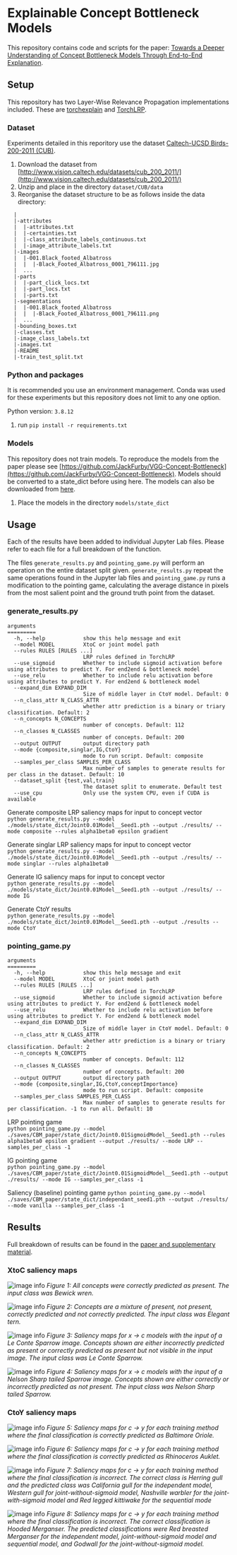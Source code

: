 # Explainable Concept Bottleneck Models

This repository contains code and scripts for the paper: [Towards a Deeper Understanding of Concept Bottleneck Models Through End-to-End Explanation](https://arxiv.org/abs/2302.03578).


## Setup

This repository has two Layer-Wise Relevance Propagation implementations included. These are [torchexplain](https://github.com/liamhiley/torchexplain) and [TorchLRP](https://github.com/fhvilshoj/TorchLRP).

### Dataset

Experiments detailed in this reporitory use the dataset [Caltech-UCSD Birds-200-2011 (CUB)](http://www.vision.caltech.edu/datasets/cub_200_2011/).

1. Download the dataset from [http://www.vision.caltech.edu/datasets/cub_200_2011/](http://www.vision.caltech.edu/datasets/cub_200_2011/)
2. Unzip and place in the directory `dataset/CUB/data`
3. Reorganise the dataset structure to be as follows inside the data directory:
```
  |
  |-attributes
  |  |-attributes.txt
  |  |-certainties.txt
  |  |-class_attribute_labels_continuous.txt
  |  |-image_attribute_labels.txt
  |-images
  |  |-001.Black_footed_Albatross
  |  |  |-Black_Footed_Albatross_0001_796111.jpg
  |  ...
  |-parts
  |  |-part_click_locs.txt
  |  |-part_locs.txt
  |  |-parts.txt
  |-segmentations
  |  |-001.Black_footed_Albatross
  |  |  |-Black_Footed_Albatross_0001_796111.png
  |  ...
  |-bounding_boxes.txt
  |-classes.txt
  |-image_class_labels.txt
  |-images.txt
  |-README
  |-train_test_split.txt
```


### Python and packages

It is recommended you use an environment management. Conda was used for these experiments but this repository does not limit to any one option.

Python version: `3.8.12`

1. run `pip install -r requirements.txt`


### Models

This repository does not train models. To reproduce the models from the paper please see [https://github.com/JackFurby/VGG-Concept-Bottleneck](https://github.com/JackFurby/VGG-Concept-Bottleneck). Models should be converted to a state_dict before using here.  The models can also be downloaded from [here](https://huggingface.co/Furby/VGG-Concept-Bottleneck).

1. Place the models in the directory `models/state_dict`


## Usage

Each of the results have been added to individual Jupyter Lab files. Please refer to each file for a full breakdown of the function.

The files `generate_results.py` and `pointing_game.py` will perform an operation on the entire dataset split given. `generate_results.py` repeat the same operations found in the Jupyter lab files and `pointing_game.py` runs a modification to the pointing game, calculating the average distance in pixels from the most salient point and the ground truth point from the dataset.


### generate_results.py

```
arguments
=========
  -h, --help            show this help message and exit
  --model MODEL         XtoC or joint model path
  --rules RULES [RULES ...]
                        LRP rules defined in TorchLRP
  --use_sigmoid         Whether to include sigmoid activation before using attributes to predict Y. For end2end & bottleneck model
  --use_relu            Whether to include relu activation before using attributes to predict Y. For end2end & bottleneck model
  --expand_dim EXPAND_DIM
                        Size of middle layer in CtoY model. Default: 0
  --n_class_attr N_CLASS_ATTR
                        whether attr prediction is a binary or triary classification. Default: 2
  --n_concepts N_CONCEPTS
                        number of concepts. Default: 112
  --n_classes N_CLASSES
                        number of concepts. Default: 200
  --output OUTPUT       output directory path
  --mode {composite,singlar,IG,CtoY}
                        mode to run script. Default: composite
  --samples_per_class SAMPLES_PER_CLASS
                        Max number of samples to generate results for per class in the dataset. Default: 10
  --dataset_split {test,val,train}
                        The dataset split to enumerate. Default test
  --use_cpu             Only use the system CPU, even if CUDA is available
```

Generate composite LRP saliency maps for input to concept vector  
`python generate_results.py --model ./models/state_dict/Joint0.01Model__Seed1.pth --output ./results/ --mode composite --rules alpha1beta0 epsilon gradient`

Generate singlar LRP saliency maps for input to concept vector  
`python generate_results.py --model ./models/state_dict/Joint0.01Model__Seed1.pth --output ./results/ --mode singlar --rules alpha1beta0`

Generate IG saliency maps for input to concept vector  
`python generate_results.py --model ./models/state_dict/Joint0.01Model__Seed1.pth --output ./results/ --mode IG`

Generate CtoY results  
`python generate_results.py --model ./models/state_dict/Joint0.01Model__Seed1.pth --output ./results --mode CtoY`


### pointing_game.py

```
arguments
=========
  -h, --help            show this help message and exit
  --model MODEL         XtoC or joint model path
  --rules RULES [RULES ...]
                        LRP rules defined in TorchLRP
  --use_sigmoid         Whether to include sigmoid activation before using attributes to predict Y. For end2end & bottleneck model
  --use_relu            Whether to include relu activation before using attributes to predict Y. For end2end & bottleneck model
  --expand_dim EXPAND_DIM
                        Size of middle layer in CtoY model. Default: 0
  --n_class_attr N_CLASS_ATTR
                        whether attr prediction is a binary or triary classification. Default: 2
  --n_concepts N_CONCEPTS
                        number of concepts. Default: 112
  --n_classes N_CLASSES
                        number of concepts. Default: 200
  --output OUTPUT       output directory path
  --mode {composite,singlar,IG,CtoY,conceptImportance}
                        mode to run script. Default: composite
  --samples_per_class SAMPLES_PER_CLASS
                        Max number of samples to generate results for per classification. -1 to run all. Default: 10
```

LRP pointing game  
``python pointing_game.py --model ./saves/CBM_paper/state_dict/Joint0.01SigmoidModel__Seed1.pth --rules alpha1beta0 epsilon gradient --output ./results/ --mode LRP --samples_per_class -1``

IG pointing game  
``python pointing_game.py --model ./saves/CBM_paper/state_dict/Joint0.01SigmoidModel__Seed1.pth --output ./results/ --mode IG --samples_per_class -1``

Saliency (baseline) pointing game
``python pointing_game.py --model ./saves/CBM_paper/state_dict/independant_seed1.pth --output ./results/ --mode vanilla --samples_per_class -1``

## Results

Full breakdown of results can be found in the [paper and supplementary material](https://arxiv.org/abs/2302.03578).

### XtoC saliency maps

![image info](./images/xtoc1.png)
*Figure 1: All concepts were correctly predicted as present. The input class was Bewick wren.*  

![image info](./images/xtoc2.png)
*Figure 2: Concepts are a mixture of present, not present, correctly predicted and not correctly predicted. The input class was Elegant tern.*  

![image info](./images/xtoc3.png)
*Figure 3: Saliency maps for x → c models with the input of a Le Conte Sparrow image. Concepts shown are either incorrectly predicted as present or correctly predicted as present but not visible in the input image. The input class was Le Conte Sparrow.*  

![image info](./images/xtoc4.png)
*Figure 4: Saliency maps for x → c models with the input of a Nelson Sharp tailed Sparrow image. Concepts shown are either correctly or incorrectly predicted as not present. The input class was Nelson Sharp tailed Sparrow.*


### CtoY saliency maps

![image info](./images/ctoy1.png)
*Figure 5: Saliency maps for c → y for each training method where the final classification is correctly predicted as Baltimore Oriole.*  

![image info](./images/ctoy2.png)
*Figure 6: Saliency maps for c → y for each training method where the final classification is correctly predicted as Rhinoceros Auklet.*  

![image info](./images/ctoy3.png)
*Figure 7: Saliency maps for c → y for each training method where the final classification is incorrect. The correct class is Herring gull and the predicted class was California gull for the independent model, Western gull for joint-without-sigmoid model, Nashville warbler for the joint-with-sigmoid model and Red legged kittiwake for the sequential mode*  

![image info](./images/ctoy4.png)
*Figure 8: Saliency maps for c → y for each training method where the final classification is incorrect. The correct classification is Hooded Merganser. The predicted classifications were Red breasted Merganser for the independent model, joint-without-sigmoid model and sequential model, and Godwall for the joint-without-sigmoid model.*
